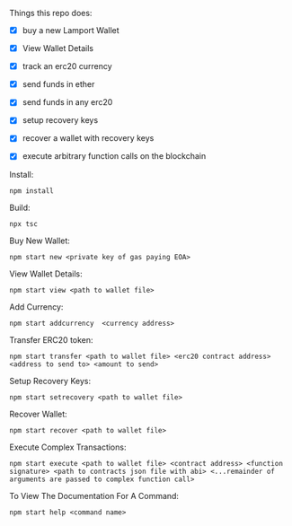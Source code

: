 Things this repo does: 
- [x] buy a new Lamport Wallet
- [x] View Wallet Details
- [x] track an erc20 currency
- [x] send funds in ether
- [x] send funds in any erc20
- [x] setup recovery keys
- [x] recover a wallet with recovery keys
- [x] execute arbitrary function calls on the blockchain


Install: 

    npm install
    
Build: 

    npx tsc

Buy New Wallet:
    
    npm start new <private key of gas paying EOA>

View Wallet Details:

    npm start view <path to wallet file>

Add Currency: 

    npm start addcurrency  <currency address>

Transfer ERC20 token:

    npm start transfer <path to wallet file> <erc20 contract address> <address to send to> <amount to send>

Setup Recovery Keys:

    npm start setrecovery <path to wallet file>

Recover Wallet:

    npm start recover <path to wallet file>

Execute Complex Transactions:

    npm start execute <path to wallet file> <contract address> <function signature> <path to contracts json file with abi> <...remainder of arguments are passed to complex function call>

To View The Documentation For A Command:
    
    npm start help <command name>